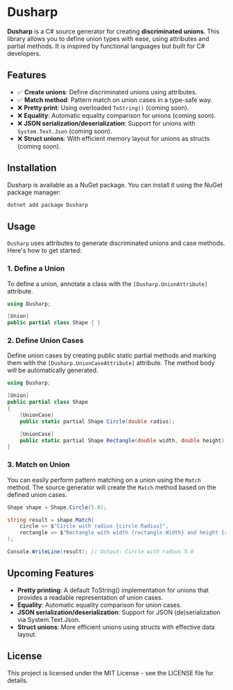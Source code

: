 # Dusharp

**Dusharp** is a C# source generator for creating **discriminated unions**. This library allows you to define union types with ease, using attributes and partial methods. It is inspired by functional languages but built for C# developers.

## Features

- ✅ **Create unions**: Define discriminated unions using attributes.
- ✅ **Match method**: Pattern match on union cases in a type-safe way.
- ❌ **Pretty print**: Using overloaded `ToString()` (coming soon).
- ❌ **Equality**: Automatic equality comparison for unions (coming soon).
- ❌ **JSON serialization/deserialization**: Support for unions with `System.Text.Json` (coming soon).
- ❌ **Struct unions**: With efficient memory layout for unions as structs (coming soon).

## Installation

Dusharp is available as a NuGet package. You can install it using the NuGet package manager:

```bash
dotnet add package Dusharp
```

## Usage

`Dusharp` uses attributes to generate discriminated unions and case methods. Here's how to get started:

### 1. Define a Union
To define a union, annotate a class with the `[Dusharp.UnionAttribute]` attribute.

```csharp
using Dusharp;

[Union]
public partial class Shape { }
```

### 2. Define Union Cases
Define union cases by creating public static partial methods and marking them with the `[Dusharp.UnionCaseAttribute]` attribute. The method body will be automatically generated.

```csharp
using Dusharp;

[Union]
public partial class Shape
{
    [UnionCase]
    public static partial Shape Circle(double radius);

    [UnionCase]
    public static partial Shape Rectangle(double width, double height);
}
```

### 3. Match on Union
You can easily perform pattern matching on a union using the `Match` method. The source generator will create the `Match` method based on the defined union cases.

```csharp
Shape shape = Shape.Circle(5.0);

string result = shape.Match(
    circle => $"Circle with radius {circle.Radius}",
    rectangle => $"Rectangle with width {rectangle.Width} and height {rectangle.Height}"
);

Console.WriteLine(result); // Output: Circle with radius 5.0
```

## Upcoming Features
- **Pretty printing**: A default ToString() implementation for unions that provides a readable representation of union cases.
- **Equality**: Automatic equality comparison for union cases.
- **JSON serialization/deserialization**: Support for JSON (de)serialization via System.Text.Json.
- **Struct unions**: More efficient unions using structs with effective data layout.

## License
This project is licensed under the MIT License - see the LICENSE file for details.